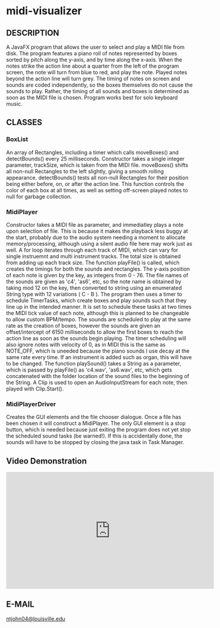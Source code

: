 # midi-visualizer

## DESCRIPTION

A JavaFX program that allows the user to select and play a MIDI file from disk. The program features a
piano roll of notes represented by boxes sorted by pitch along the y-axis, and by time along the x-axis.
When the notes strike the action line about a quarter from the left of the program screen, the note will turn from blue to red, and play the note.
Played notes beyond the action line will turn grey. The timing of notes on screen and sounds are coded independently, so
the boxes themselves do not cause the sounds to play. Rather, the timing of all sounds and boxes is determined as
soon as the MIDI file is chosen. Program works best for solo keyboard music.

## CLASSES

### BoxList
An array of Rectangles, including a timer which calls moveBoxes() and detectBounds() every 25 milliseconds.
Constructor takes a single integer parameter, trackSize, which is taken from the MIDI file.
moveBoxes() shifts all non-null Rectangles to the left slightly, giving a smooth rolling appearance.
detectBounds() tests all non-null Rectangles for their position being either before, on, or after the action line.
This function controls the color of each box at all times, as well as setting off-screen played notes to null for garbage collection.

### MidiPlayer
Constructor takes a MIDI file as parameter, and immediatley plays a note upon selection of file. This is because it makes the
playback less buggy at the start, probably due to the audio system needing a moment to allocate memory/processing, although using
a silent audio file here may work just as well. A for loop iterates through each track of MIDI, which can vary for single instruemnt and
multi instrument tracks. The total size is obtained from adding up each track size. The function playFile() is called, which creates the
timings for both the sounds and rectangles. The y-axis position of each note is given by the key, as integers from 0 - 76. The file names
of the sounds are given as 'c4', 'as6', etc, so the note name is obtained by taking mod 12 on the key, then converted to string using an 
enumerated String type with 12 variations ( C - B ). The program then uses a timer to schedule TimerTasks, which create boxes and play sounds
such that they line up in the intended manner. It is set to schedule these tasks at two times the MIDI tick value of each note, although this is
planned to be changeable to allow custom BPM/tempo. The sounds are scheduled to play at the same rate as the creation of boxes, 
however the sounds are given an offset/intercept of 6150 milliseconds to allow the first boxes to reach the action line as soon as the sounds
begin playing. The timer scheduling will also ignore notes with velocity of 0, as in MIDI this is the same as NOTE_OFF, 
which is uneeded because the piano sounds I use decay at the same rate every time. If an instrument is added such as organ, this
will have to be changed. The function playSound() takes a String as a parameter, which is passed by playFile() as 'c4.wav', 'as6.wav', etc,
which gets concatenated with the folder location of the sound files to the beginning of the String. A Clip is used to open an AudioInputStream
for each note, then played with Clip.Start().

### MidiPlayerDriver
Creates the GUI elements and the file chooser dialogue. Once a file has been chosen it will construct a MidiPlayer. The only GUI element
is a stop button, which is needed because just exiting the program does not yet stop the scheduled sound tasks (be warned!). If this is accidentally done, 
the sounds will have to be stopped by closing the java task in Task Manager.

## Video Demonstration
<iframe width="560" height="315" src="https://www.youtube.com/embed/hNJa1hOPtPI" title="YouTube video player" frameborder="0" allow="accelerometer; autoplay; clipboard-write; encrypted-media; gyroscope; picture-in-picture" allowfullscreen></iframe>

## E-MAIL

ntjohn04@louisville.edu